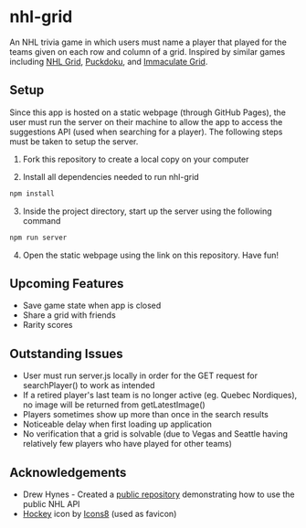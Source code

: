 # nhl-grid

An NHL trivia game in which users must name a player that played for the teams given on each row and column of a grid. Inspired by similar games including [NHL Grid](https://www.nhlgrid.com/), [Puckdoku](https://www.puckdoku.com/), and [Immaculate Grid](https://www.immaculategrid.com/hockey).

## Setup

Since this app is hosted on a static webpage (through GitHub Pages), the user must run the server on their machine to allow the app to access the suggestions API (used when searching for a player). The following steps must be taken to setup the server.

1. Fork this repository to create a local copy on your computer

2. Install all dependencies needed to run nhl-grid

```sh
npm install
```

3. Inside the project directory, start up the server using the following command

```sh
npm run server
```

4. Open the static webpage using the link on this repository. Have fun!

## Upcoming Features

- Save game state when app is closed
- Share a grid with friends
- Rarity scores

## Outstanding Issues

- User must run server.js locally in order for the GET request for searchPlayer() to work as intended
- If a retired player's last team is no longer active (eg. Quebec Nordiques), no image will be returned from getLatestImage()
- Players sometimes show up more than once in the search results
- Noticeable delay when first loading up application
- No verification that a grid is solvable (due to Vegas and Seattle having relatively few players who have played for other teams)

## Acknowledgements

- Drew Hynes - Created a [public repository](https://gitlab.com/dword4/nhlapi) demonstrating how to use the public NHL API
- <a target="_blank" href="https://icons8.com/icon/VsWqVLtsYbu2/hockey">Hockey</a> icon by <a target="_blank" href="https://icons8.com">Icons8</a> (used as favicon)
